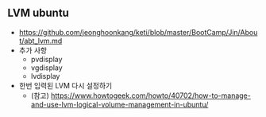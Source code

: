 ## LVM ubuntu
- https://github.com/jeonghoonkang/keti/blob/master/BootCamp/Jin/About/abt_lvm.md
- 추가 사항
  - pvdisplay
  - vgdisplay
  - lvdisplay
- 한번 입력된 LVM 다시 설정하기
  - (참고) https://www.howtogeek.com/howto/40702/how-to-manage-and-use-lvm-logical-volume-management-in-ubuntu/
  
  
